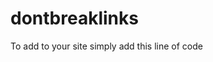 # dontbreaklinks

To add to your site simply add this line of code
<script src="//bovered.co.uk/dontbreaklinks/dontbreaklinks.js"><script>

Or download and link to dontbreaklinks.js on your own server.

